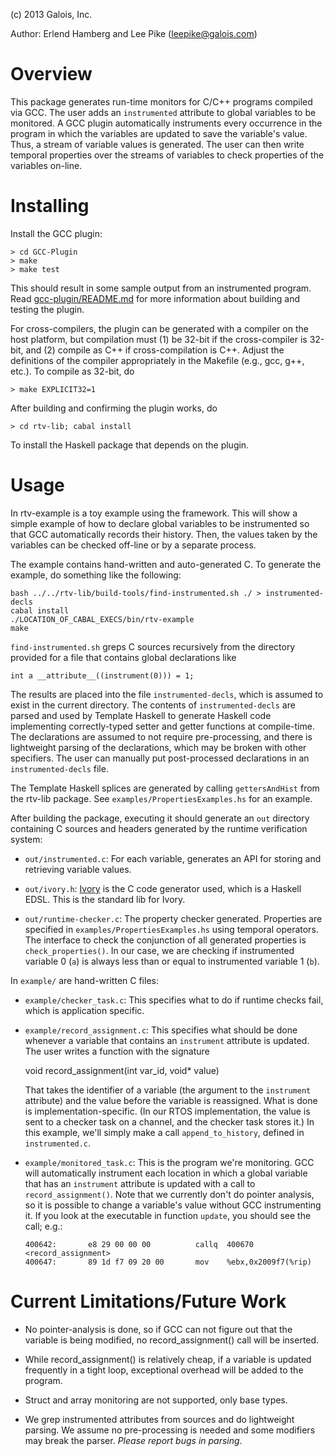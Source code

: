 (c) 2013 Galois, Inc.

Author: Erlend Hamberg and Lee Pike (leepike@galois.com)

# Overview

This package generates run-time monitors for C/C++ programs compiled via GCC.
The user adds an `instrumented` attribute to global variables to be monitored.
A GCC plugin automatically instruments every occurrence in the program in which
the variables are updated to save the variable's value.  Thus, a stream of
variable values is generated.  The user can then write temporal properties over
the streams of variables to check properties of the variables on-line.

# Installing

Install the GCC plugin:

    > cd GCC-Plugin
    > make
    > make test

This should result in some sample output from an instrumented program.  Read
[gcc-plugin/README.md](gcc-plugin/README.md) for more information about building
and testing the plugin.

For cross-compilers, the plugin can be generated with a compiler on the host
platform, but compilation must (1) be 32-bit if the cross-compiler is 32-bit,
and (2) compile as C++ if cross-compilation is C++.  Adjust the definitions of
the compiler appropriately in the Makefile (e.g., gcc, g++, etc.).  To compile
as 32-bit, do

    > make EXPLICIT32=1

After building and confirming the plugin works, do

    > cd rtv-lib; cabal install

To install the Haskell package that depends on the plugin.

# Usage

In rtv-example is a toy example using the framework.  This will show a simple
example of how to declare global variables to be instrumented so that GCC
automatically records their history.  Then, the values taken by the variables
can be checked off-line or by a separate process.

The example contains hand-written and auto-generated C.  To generate the
example, do something like the following:

    bash ../../rtv-lib/build-tools/find-instrumented.sh ./ > instrumented-decls
    cabal install
    ./LOCATION_OF_CABAL_EXECS/bin/rtv-example
    make

`find-instrumented.sh` greps C sources recursively from the directory provided
for a file that contains global declarations like

    int a __attribute__((instrument(0))) = 1;

The results are placed into the file `instrumented-decls`, which is assumed to
exist in the current directory.  The contents of `instrumented-decls` are parsed
and used by Template Haskell to generate Haskell code implementing
correctly-typed setter and getter functions at compile-time.  The declarations
are assumed to not require pre-processing, and there is lightweight parsing of
the declarations, which may be broken with other specifiers.  The user can
manually put post-processed declarations in an `instrumented-decls` file.

The Template Haskell splices are generated by calling `gettersAndHist` from the
rtv-lib package.  See `examples/PropertiesExamples.hs` for an example.

After building the package, executing it should generate an `out` directory
containing C sources and headers generated by the runtime verification system:

* `out/instrumented.c`: For each variable, generates an API for storing and
  retrieving variable values.

* `out/ivory.h`: [Ivory](https://github.com/GaloisInc/ivory) is the C code
  generator used, which is a Haskell EDSL.  This is the standard lib for Ivory.

* `out/runtime-checker.c`: The property checker generated.  Properties are
  specified in `examples/PropertiesExamples.hs` using temporal operators.  The
  interface to check the conjunction of all generated properties is
  `check_properties()`.  In our case, we are checking if instrumented variable 0
  (`a`) is always less than or equal to instrumented variable 1 (`b`).

In `example/` are hand-written C files:

* `example/checker_task.c`: This specifies what to do if runtime checks fail,
  which is application specific.

* `example/record_assignment.c`: This specifies what should be done whenever a
  variable that contains an `instrument` attribute is updated.  The user writes
  a function with the signature

    void record_assignment(int var_id, void* value)

  That takes the identifier of a variable (the argument to the `instrument`
  attribute) and the value before the variable is reassigned.  What is done is
  implementation-specific.  (In our RTOS implementation, the value is sent to a
  checker task on a channel, and the checker task stores it.)  In this example,
  we'll simply make a call `append_to_history`, defined in `instrumented.c`.

* `example/monitored_task.c`: This is the program we're monitoring.  GCC will
  automatically instrument each location in which a global variable that has an
  `instrument` attribute is updated with a call to `record_assignment()`.  Note
  that we currently don't do pointer analysis, so it is possible to change a
  variable's value without GCC instrumenting it.  If you look at the executable
  in function `update`, you should see the call; e.g.:

      400642:       e8 29 00 00 00          callq  400670 <record_assignment>
      400647:       89 1d f7 09 20 00       mov    %ebx,0x2009f7(%rip)

# Current Limitations/Future Work

* No pointer-analysis is done, so if GCC can not figure out that the variable is
  being modified, no record_assignment() call will be inserted.

* While record_assignment() is relatively cheap, if a variable is updated
  frequently in a tight loop, exceptional overhead will be added to the program.

* Struct and array monitoring are not supported, only base types.

* We grep instrumented attributes from sources and do lightweight parsing.  We
  assume no pre-processing is needed and some modifiers may break the parser.
  *Please report bugs in parsing*.


